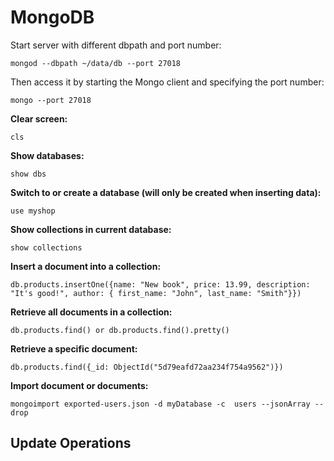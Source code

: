 # MongoDB

Start server with different dbpath and port number:
```
mongod --dbpath ~/data/db --port 27018
```

Then access it by starting the Mongo client and specifying the port number:
```
mongo --port 27018
```

**Clear screen:**
```
cls
```

**Show databases:**
```
show dbs
```

**Switch to or create a database (will only be created when inserting data):**
```
use myshop
```

**Show collections in current database:**
```
show collections
```

**Insert a document into a collection:**
```
db.products.insertOne({name: "New book", price: 13.99, description: "It's good!", author: { first_name: "John", last_name: "Smith"}})
```

**Retrieve all documents in a collection:**
```
db.products.find() or db.products.find().pretty()
```

**Retrieve a specific document:**
```
db.products.find({_id: ObjectId("5d79eafd72aa234f754a9562")})
```

**Import document or documents:**
```
mongoimport exported-users.json -d myDatabase -c  users --jsonArray --drop
```

## Update Operations



